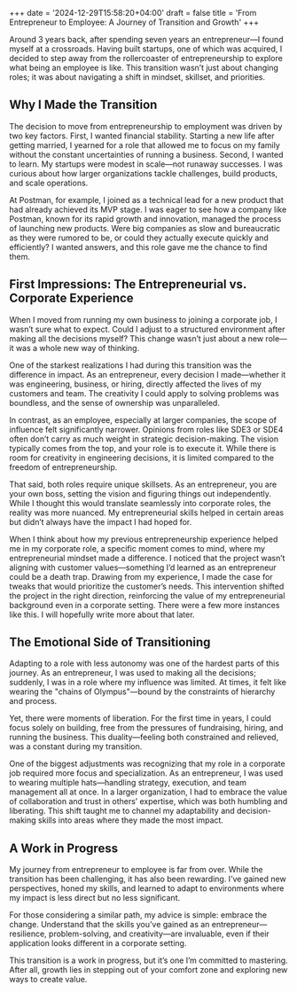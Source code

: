 +++
date = '2024-12-29T15:58:20+04:00'
draft = false
title = 'From Entrepreneur to Employee: A Journey of Transition and Growth'
+++

Around 3 years back, after spending seven years an entrepreneur—I found myself at a crossroads. Having built startups, one of which was acquired, I decided to step away from the rollercoaster of entrepreneurship to explore what being an employee is like. This transition wasn’t just about changing roles; it was about navigating a shift in mindset, skillset, and priorities.

## Why I Made the Transition

The decision to move from entrepreneurship to employment was driven by two key factors. First, I wanted financial stability. Starting a new life after getting married, I yearned for a role that allowed me to focus on my family without the constant uncertainties of running a business. Second, I wanted to learn. My startups were modest in scale—not runaway successes. I was curious about how larger organizations tackle challenges, build products, and scale operations.

At Postman, for example, I joined as a technical lead for a new product that had already achieved its MVP stage. I was eager to see how a company like Postman, known for its rapid growth and innovation, managed the process of launching new products. Were big companies as slow and bureaucratic as they were rumored to be, or could they actually execute quickly and efficiently? I wanted answers, and this role gave me the chance to find them.

## First Impressions: The Entrepreneurial vs. Corporate Experience

When I moved from running my own business to joining a corporate job, I wasn’t sure what to expect. Could I adjust to a structured environment after making all the decisions myself? This change wasn’t just about a new role—it was a whole new way of thinking.

One of the starkest realizations I had during this transition was the difference in impact. As an entrepreneur, every decision I made—whether it was engineering, business, or hiring, directly affected the lives of my customers and team. The creativity I could apply to solving problems was boundless, and the sense of ownership was unparalleled.

In contrast, as an employee, especially at larger companies, the scope of influence felt significantly narrower. Opinions from roles like SDE3 or SDE4 often don’t carry as much weight in strategic decision-making. The vision typically comes from the top, and your role is to execute it. While there is room for creativity in engineering decisions, it is limited compared to the freedom of entrepreneurship.

That said, both roles require unique skillsets. As an entrepreneur, you are your own boss, setting the vision and figuring things out independently. While I thought this would translate seamlessly into corporate roles, the reality was more nuanced. My entrepreneurial skills helped in certain areas but didn’t always have the impact I had hoped for.

When I think about how my previous entrepreneurship experience helped me in my corporate role, a specific moment comes to mind, where my entrepreneurial mindset made a difference. I noticed that the project wasn’t aligning with customer values—something I’d learned as an entrepreneur could be a death trap. Drawing from my experience, I made the case for tweaks that would prioritize the customer’s needs. This intervention shifted the project in the right direction, reinforcing the value of my entrepreneurial background even in a corporate setting. There were a few more instances like this. I will hopefully write more about that later.

## The Emotional Side of Transitioning

Adapting to a role with less autonomy was one of the hardest parts of this journey. As an entrepreneur, I was used to making all the decisions; suddenly, I was in a role where my influence was limited. At times, it felt like wearing the "chains of Olympus"—bound by the constraints of hierarchy and process.

Yet, there were moments of liberation. For the first time in years, I could focus solely on building, free from the pressures of fundraising, hiring, and running the business. This duality—feeling both constrained and relieved, was a constant during my transition.

One of the biggest adjustments was recognizing that my role in a corporate job required more focus and specialization. As an entrepreneur, I was used to wearing multiple hats—handling strategy, execution, and team management all at once. In a larger organization, I had to embrace the value of collaboration and trust in others’ expertise, which was both humbling and liberating. This shift taught me to channel my adaptability and decision-making skills into areas where they made the most impact.

## A Work in Progress

My journey from entrepreneur to employee is far from over. While the transition has been challenging, it has also been rewarding. I’ve gained new perspectives, honed my skills, and learned to adapt to environments where my impact is less direct but no less significant.

For those considering a similar path, my advice is simple: embrace the change. Understand that the skills you’ve gained as an entrepreneur—resilience, problem-solving, and creativity—are invaluable, even if their application looks different in a corporate setting.

This transition is a work in progress, but it’s one I’m committed to mastering. After all, growth lies in stepping out of your comfort zone and exploring new ways to create value.
